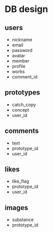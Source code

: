 # DB design

## users
* nickname
* email
* password
* avatar
* member
* profile
* works
* comment_id

## prototypes
* catch_copy
* concept
* user_id

## comments
* text
* prototype_id
* user_id

## likes
* like_flag
* prototype_id
* user_id

## images
* substance
* prototype_id